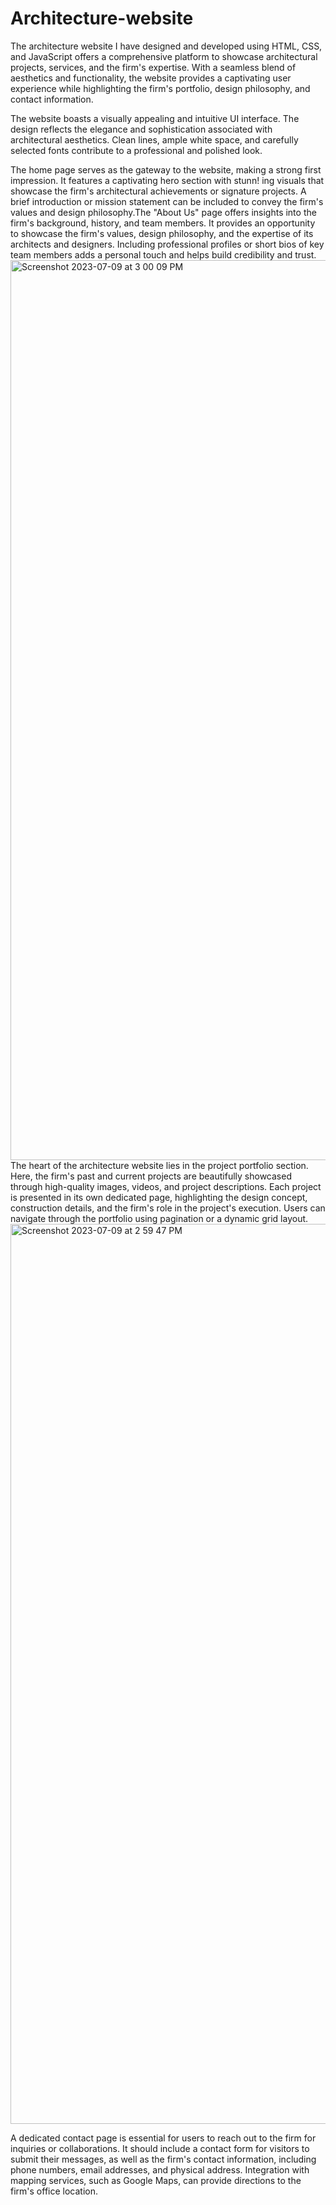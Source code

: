 
# Architecture-website
The architecture website I have designed and developed using HTML, CSS, and JavaScript offers a comprehensive platform to showcase architectural projects, services, and the firm's expertise. With a seamless blend of aesthetics and functionality, the website provides a captivating user experience while highlighting the firm's portfolio, design philosophy, and contact information.

The website boasts a visually appealing and intuitive UI interface. The design reflects the elegance and sophistication associated with architectural aesthetics. Clean lines, ample white space, and carefully selected fonts contribute to a professional and polished look.

The home page serves as the gateway to the website, making a strong first impression. It features a captivating hero section with stunn!
ing visuals that showcase the firm's architectural achievements or signature projects. A brief introduction or mission statement can be included to convey the firm's values and design philosophy.The "About Us" page offers insights into the firm's background, history, and team members. It provides an opportunity to showcase the firm's values, design philosophy, and the expertise of its architects and designers. Including professional profiles or short bios of key team members adds a personal touch and helps build credibility and trust.
<img width="1440" alt="Screenshot 2023-07-09 at 3 00 09 PM" src="https://github.com/rishitagupta-11/Architecture-website/assets/98829809/5210a6ca-8b14-4373-9464-be826656c2cd">
The heart of the architecture website lies in the project portfolio section. Here, the firm's past and current projects are beautifully showcased through high-quality images, videos, and project descriptions. Each project is presented in its own dedicated page, highlighting the design concept, construction details, and the firm's role in the project's execution. Users can navigate through the portfolio using pagination or a dynamic grid layout.
<img width="1440" alt="Screenshot 2023-07-09 at 2 59 47 PM" src="https://github.com/rishitagupta-11/Architecture-website/assets/98829809/c46b6bf8-4c50-4b40-92a8-e5083a317468">

A dedicated contact page is essential for users to reach out to the firm for inquiries or collaborations. It should include a contact form for visitors to submit their messages, as well as the firm's contact information, including phone numbers, email addresses, and physical address. Integration with mapping services, such as Google Maps, can provide directions to the firm's office location.
